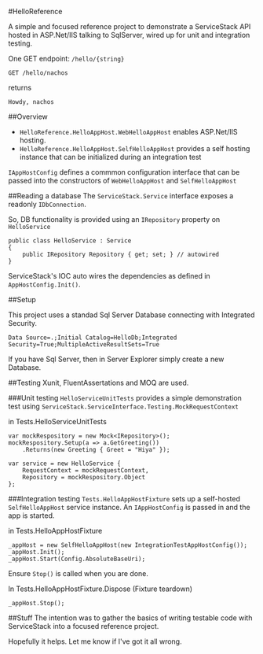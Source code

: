 #HelloReference

A simple and focused reference project to demonstrate a ServiceStack API hosted in ASP.Net/IIS talking to SqlServer, wired up for unit and integration testing. 

One GET endpoint: `/hello/{string}`

    GET /hello/nachos   
    
returns 

    Howdy, nachos

##Overview
- `HelloReference.HelloAppHost.WebHelloAppHost` enables ASP.Net/IIS hosting.
- `HelloReference.HelloAppHost.SelfHelloAppHost` provides a self hosting instance that can be initialized during an integration test 
 
`IAppHostConfig` defines a commmon configuration interface that can be passed into the constructors of `WebHelloAppHost` and `SelfHelloAppHost`

##Reading a database 
The `ServiceStack.Service` interface exposes a readonly `IDbConnection`.

So, DB functionality is provided using an `IRepository` property on `HelloService`

    public class HelloService : Service
    {
        public IRepository Repository { get; set; } // autowired
    }

ServiceStack's IOC auto wires the dependencies as defined in `AppHostConfig.Init()`.


##Setup

This project uses a standad Sql Server Database connecting with Integrated Security. 

    Data Source=.;Initial Catalog=HelloDb;Integrated Security=True;MultipleActiveResultSets=True
    
If you have Sql Server, then in Server Explorer simply create a new Database. 

##Testing
Xunit, FluentAssertations and MOQ are used. 

###Unit testing
`HelloServiceUnitTests` provides a simple demonstration test using `ServiceStack.ServiceInterface.Testing.MockRequestContext`

in Tests.HelloServiceUnitTests

    var mockRespository = new Mock<IRepository>();
    mockRespository.Setup(a => a.GetGreeting())
        .Returns(new Greeting { Greet = "Hiya" });
    
    var service = new HelloService { 
        RequestContext = mockRequestContext,
        Repository = mockRespository.Object
    };

###Integration testing
`Tests.HelloAppHostFixture` sets up a self-hosted `SelfHelloAppHost` service instance. 
An `IAppHostConfig` is passed in and the app is started.

in Tests.HelloAppHostFixture

    _appHost = new SelfHelloAppHost(new IntegrationTestAppHostConfig());
    _appHost.Init();
    _appHost.Start(Config.AbsoluteBaseUri);

Ensure `Stop()` is called when you are done. 

In Tests.HelloAppHostFixture.Dispose (Fixture teardown)

    _appHost.Stop();



##Stuff
The intention was to gather the basics of writing testable code with ServiceStack into a focused reference project. 

Hopefully it helps. Let me know if I've got it all wrong. 

